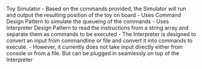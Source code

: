 Toy Simulator
	- Based on the commands provided, the Simulator will run and output the resulting position of the toy on board
	- Uses Command Design Pattern to simulate the queueing of the commands
	- Uses Interpreter Design Pattern to read the instructions from a string array and separate them as commands to be executed
	- The Interpreter is designed to convert an input from commandline or file and convert it into commands to execute. 
	- However, it currently does not take input directly either from console or from a file. But can be plugged in seamlessly on top of the Interpreter